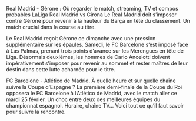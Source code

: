 Real Madrid - Gérone : Où regarder le match, streaming, TV et compos probables
LaLiga
Real Madrid vs Girona
Le Real Madrid doit s’imposer contre Gérone pour revenir à la hauteur du Barça en tête du classement. Un match crucial dans la course au titre.

Le Real Madrid reçoit Gérone ce dimanche avec une pression supplémentaire sur les épaules. Samedi, le FC Barcelone s’est imposé face à Las Palmas, prenant trois points d’avance sur les Merengues en tête de Liga. Désormais deuxièmes, les hommes de Carlo Ancelotti doivent impérativement s’imposer pour revenir au sommet et rester maîtres de leur destin dans cette lutte acharnée pour le titre.


FC Barcelone - Atlético de Madrid. À quelle heure et sur quelle chaîne suivre la Coupe d’Espagne ?
La première demi-finale de la Coupe du Roi opposera le FC Barcelone à l’Atlético de Madrid, avec le match aller ce mardi 25 février. Un choc entre deux des meilleures équipes du championnat espagnol. Horaire, chaîne TV… Voici tout ce qu’il faut savoir pour suivre la rencontre.
